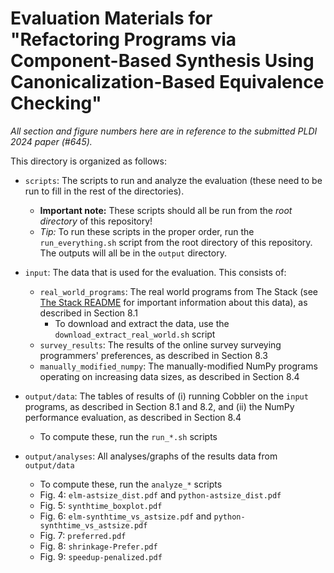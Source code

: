 # Evaluation Materials for "Refactoring Programs via Component-Based Synthesis Using Canonicalization-Based Equivalence Checking"

_All section and figure numbers here are in reference to the submitted PLDI 2024
paper (#645)._

This directory is organized as follows:

- `scripts`: The scripts to run and analyze the evaluation (these need to be run
  to fill in the rest of the directories).

    - **Important note:** These scripts should all be run from the _root
        directory_ of this repository!
    - _Tip:_ To run these scripts in the proper order, run the
      `run_everything.sh` script from the root directory of this repository. The
      outputs will all be in the `output` directory.

- `input`: The data that is used for the evaluation. This consists of:

    - `real_world_programs`: The real world programs from The Stack (see
      [The Stack README](README_TheStack.md) for important information about
      this data), as described in Section 8.1
        - To download and extract the data, use the
          `download_extract_real_world.sh` script
    - `survey_results`: The results of the online survey surveying programmers'
      preferences, as described in Section 8.3
    - `manually_modified_numpy`: The manually-modified NumPy programs operating
      on increasing data sizes, as described in Section 8.4

- `output/data`: The tables of results of (i) running Cobbler on the `input`
  programs, as described in Section 8.1 and 8.2, and (ii) the NumPy performance
  evaluation, as described in Section 8.4
    - To compute these, run the `run_*.sh` scripts

- `output/analyses`: All analyses/graphs of the results data from `output/data`
	- To compute these, run the `analyze_*` scripts
    - Fig. 4: `elm-astsize_dist.pdf` and `python-astsize_dist.pdf`
    - Fig. 5: `synthtime_boxplot.pdf`
    - Fig. 6: `elm-synthtime_vs_astsize.pdf` and `python-synthtime_vs_astsize.pdf`
    - Fig. 7: `preferred.pdf`
    - Fig. 8: `shrinkage-Prefer.pdf`
    - Fig. 9: `speedup-penalized.pdf`
